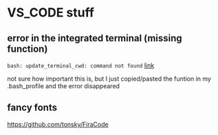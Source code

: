 # VS_CODE stuff

## error in the integrated terminal (missing function)
`bash: update_terminal_cwd: command not found`
 [link](https://apple.stackexchange.com/questions/139807/what-does-update-terminal-cwd-do-in-the-terminal-of-os-x)

 not sure how important this is, but I just copied/pasted the funtion in my .bash_profile and the error disappeared

 ## fancy fonts
 https://github.com/tonsky/FiraCode